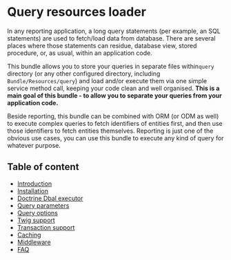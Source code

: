 Query resources loader
======================

In any reporting application, a long query statements (per example, an SQL statements) are used to fetch/load data from
database. There are several places where those statements can residue, database view, stored procedure, or, as usual,
within an application code.

This bundle allows you to store your queries in separate files within`query` directory (or any other configured
directory, including `Bundle/Resources/query`) and load and/or execute them via one simple service method call, keeping
your code clean and well organised. **This is a main goal of this bundle - to allow you to separate your queries from
your application code.**

Beside reporting, this bundle can be combined with ORM (or ODM as well) to execute complex queries to fetch identifiers
of entities first, and then use those identifiers to fetch entities themselves. Reporting is just one of the obvious use
cases, you can use this bundle to execute any kind of query for whatever purpose.

## Table of content

- [Introduction](introduction.md)
- [Installation](installation.md)
- [Doctrine Dbal executor](doctrine-dbal-executor)
- [Query parameters](query-parameters.md)
- [Query options](query-options.md)
- [Twig support](twig-support.md)
- [Transaction support](transactions.md)
- [Caching](caching.md)
- [Middleware](middleware.md)
- [FAQ](faq.md)

